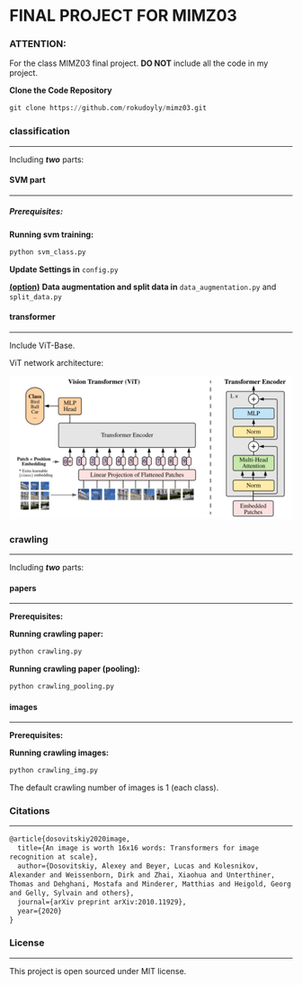 # FINAL PROJECT FOR MIMZ03
### ATTENTION:
For the class MIMZ03 final project.  **DO NOT** include all the code in my project. 

**Clone the Code Repository**

```python
git clone https://github.com/rokudoyly/mimz03.git
```

### classification

------

Including ***two*** parts: 

#### SVM part

------



##### Prerequisites:

**Running svm training:**

```python
python svm_class.py
```

**Update Settings in** `config.py`

<u>**(option)**</u> **Data augmentation and split data in** `data_augmentation.py` and  `split_data.py` 

#### transformer

------

Include ViT-Base.

ViT network architecture:

![vit](./readme/vit.png)

### crawling

------

Including ***two*** parts: 

#### papers

------

**Prerequisites:**

**Running crawling paper:**

```python
python crawling.py
```

**Running crawling paper (pooling):**

```python
python crawling_pooling.py
```

#### images

------

**Prerequisites:**

**Running crawling images:**

```python
python crawling_img.py
```

The default crawling number of images is 1 (each class).

### Citations

------



```
@article{dosovitskiy2020image,
  title={An image is worth 16x16 words: Transformers for image recognition at scale},
  author={Dosovitskiy, Alexey and Beyer, Lucas and Kolesnikov, Alexander and Weissenborn, Dirk and Zhai, Xiaohua and Unterthiner, Thomas and Dehghani, Mostafa and Minderer, Matthias and Heigold, Georg and Gelly, Sylvain and others},
  journal={arXiv preprint arXiv:2010.11929},
  year={2020}
}
```

### License

------

This project is open sourced under MIT license.

